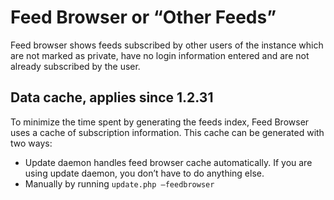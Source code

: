 Feed Browser or “Other Feeds”
=============================

Feed browser shows feeds subscribed by other users of the instance which
are not marked as private, have no login information entered and are not
already subscribed by the user.

Data cache, applies since 1.2.31
--------------------------------

To minimize the time spent by generating the feeds index, Feed Browser
uses a cache of subscription information. This cache can be generated
with two ways:

-   Update daemon handles feed browser cache automatically. If you are
    using update daemon, you don’t have to do anything else.
-   Manually by running <code>update.php —feedbrowser</code>
